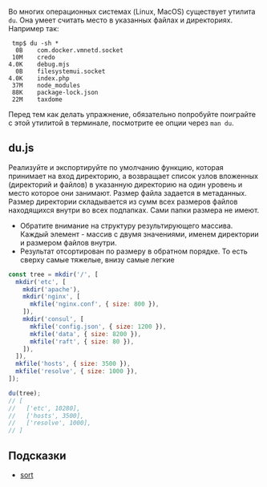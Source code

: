 Во многих операционных системах (Linux, MacOS) существует утилита `du`. Она умеет считать место в указанных файлах и директориях. Например так:

```
 tmp$ du -sh *
  0B    com.docker.vmnetd.socket
 10M    credo
4.0K    debug.mjs
  0B    filesystemui.socket
4.0K    index.php
 37M    node_modules
 88K    package-lock.json
 22M    taxdome
```

Перед тем как делать упражнение, обязательно попробуйте поиграйте с этой утилитой в терминале, посмотрите ее опции через `man du`.

## du.js

Реализуйте и экспортируйте по умолчанию функцию, которая принимает на вход директорию, а возвращает список узлов вложенных (директорий и файлов) в указанную директорию на один уровень и место которое они занимают. Размер файла задается в метаданных. Размер директории складывается из сумм всех размеров файлов находящихся внутри во всех подпапках. Сами папки размера не имеют.

* Обратите внимание на структуру результирующего массива. Каждый элемент - массив с двумя значениями, именем директории и размером файлов внутри.
* Результат отсортирован по размеру в обратном порядке. То есть сверху самые тяжелые, внизу самые легкие

```js
const tree = mkdir('/', [
  mkdir('etc', [
    mkdir('apache'),
    mkdir('nginx', [
      mkfile('nginx.conf', { size: 800 }),
    ]),
    mkdir('consul', [
      mkfile('config.json', { size: 1200 }),
      mkfile('data', { size: 8200 }),
      mkfile('raft', { size: 80 }),
    ]),
  ]),
  mkfile('hosts', { size: 3500 }),
  mkfile('resolve', { size: 1000 }),
]);

du(tree);
// [
//   ['etc', 10280],
//   ['hosts', 3500],
//   ['resolve', 1000],
// ]
```

## Подсказки
* [sort](https://developer.mozilla.org/en-US/docs/Web/JavaScript/Reference/Global_Objects/Array/sort)
